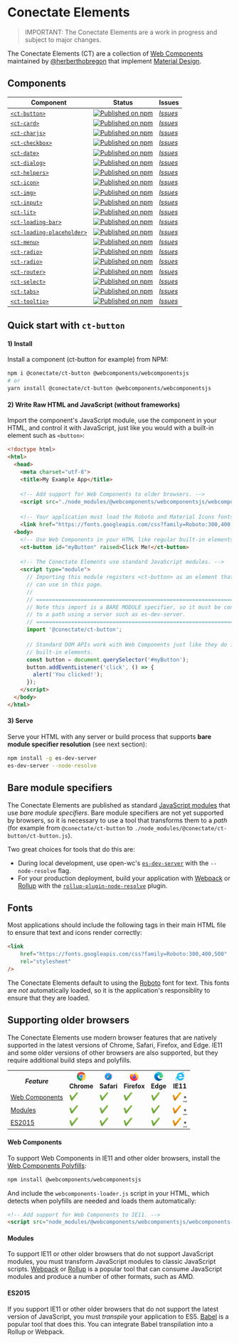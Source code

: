 # Conectate Elements

> IMPORTANT: The Conectate Elements are a work in progress and subject to major changes.

The Conectate Elements (CT) are a collection of [Web Components](https://developer.mozilla.org/en-US/docs/Web/Web_Components) maintained by [@herberthobregon](https://github.com/herberthobregon) that implement [Material Design](https://material.io/design/).

## Components

| Component                                                                                                          | Status                                                                                                                                                     | Issues                                                                                                                               |
| ------------------------------------------------------------------------------------------------------------------ | ---------------------------------------------------------------------------------------------------------------------------------------------------------- | ------------------------------------------------------------------------------------------------------------------------------------ |
| [`<ct-button>`](https://github.com/conectate/ct-elements/tree/master/packages/ct-button)                           | [![Published on npm](https://img.shields.io/npm/v/@conectate/ct-button.svg)](https://www.npmjs.com/package/@conectate/ct-button)                           | [_Issues_](https://github.com/conectate/ct-elements/issues?q=is%3Aissue+is%3Aopen+label%3A%22Component%3A+ct-button%22)              |
| [`<ct-card>`](https://github.com/conectate/ct-elements/tree/master/packages/ct-card)                               | [![Published on npm](https://img.shields.io/npm/v/@conectate/ct-card.svg)](https://www.npmjs.com/package/@conectate/ct-card)                               | [_Issues_](https://github.com/conectate/ct-elements/issues?q=is%3Aissue+is%3Aopen+label%3A%22Component%3A+ct-card%22)                |
| [`<ct-charjs>`](https://github.com/conectate/ct-elements/tree/master/packages/ct-charjs)                           | [![Published on npm](https://img.shields.io/npm/v/@conectate/ct-charjs.svg)](https://www.npmjs.com/package/@conectate/ct-charjs)                           | [_Issues_](https://github.com/conectate/ct-elements/issues?q=is%3Aissue+is%3Aopen+label%3A%22Component%3A+ct-charjs%22)              |
| [`<ct-checkbox>`](https://github.com/conectate/ct-elements/tree/master/packages/ct-checkbox)                       | [![Published on npm](https://img.shields.io/npm/v/@conectate/ct-checkbox.svg)](https://www.npmjs.com/package/@conectate/ct-checkbox)                       | [_Issues_](https://github.com/conectate/ct-elements/issues?q=is%3Aissue+is%3Aopen+label%3A%22Component%3A+ct-checkbox%22)            |
| [`<ct-date>`](https://github.com/conectate/ct-elements/tree/master/packages/ct-date)                               | [![Published on npm](https://img.shields.io/npm/v/@conectate/ct-date.svg)](https://www.npmjs.com/package/@conectate/ct-date)                               | [_Issues_](https://github.com/conectate/ct-elements/issues?q=is%3Aissue+is%3Aopen+label%3A%22Component%3A+ct-date%22)                |
| [`<ct-dialog>`](https://github.com/conectate/ct-elements/tree/master/packages/ct-dialog)                           | [![Published on npm](https://img.shields.io/npm/v/@conectate/ct-dialog.svg)](https://www.npmjs.com/package/@conectate/ct-dialog)                           | [_Issues_](https://github.com/conectate/ct-elements/issues?q=is%3Aissue+is%3Aopen+label%3A%22Component%3A+ct-dialog%22)              |
| [`<ct-helpers>`](https://github.com/conectate/ct-elements/tree/master/packages/ct-helpers)                         | [![Published on npm](https://img.shields.io/npm/v/@conectate/ct-helpers.svg)](https://www.npmjs.com/package/@conectate/ct-helpers)                         | [_Issues_](https://github.com/conectate/ct-elements/issues?q=is%3Aissue+is%3Aopen+label%3A%22Component%3A+ct-helpers%22)             |
| [`<ct-icon>`](https://github.com/conectate/ct-elements/tree/master/packages/ct-icon)                               | [![Published on npm](https://img.shields.io/npm/v/@conectate/ct-icon.svg)](https://www.npmjs.com/package/@conectate/ct-icon)                               | [_Issues_](https://github.com/conectate/ct-elements/issues?q=is%3Aissue+is%3Aopen+label%3A%22Component%3A+ct-icon%22)                |
| [`<ct-img>`](https://github.com/conectate/ct-elements/tree/master/packages/ct-img)                                 | [![Published on npm](https://img.shields.io/npm/v/@conectate/ct-img.svg)](https://www.npmjs.com/package/@conectate/ct-img)                                 | [_Issues_](https://github.com/conectate/ct-elements/issues?q=is%3Aissue+is%3Aopen+label%3A%22Component%3A+ct-img%22)                 |
| [`<ct-input>`](https://github.com/conectate/ct-elements/tree/master/packages/ct-input)                             | [![Published on npm](https://img.shields.io/npm/v/@conectate/ct-input.svg)](https://www.npmjs.com/package/@conectate/ct-input)                           | [_Issues_](https://github.com/conectate/ct-elements/issues?q=is%3Aissue+is%3Aopen+label%3A%22Component%3A+ct-input%22)               |
| [`<ct-lit>`](https://github.com/conectate/ct-elements/tree/master/packages/ct-lit)                                 | [![Published on npm](https://img.shields.io/npm/v/@conectate/ct-lit.svg)](https://www.npmjs.com/package/@conectate/ct-lit)                                 | [_Issues_](https://github.com/conectate/ct-elements/issues?q=is%3Aissue+is%3Aopen+label%3A%22Component%3A+ct-lit%22)                 |
| [`<ct-loading-bar>`](https://github.com/conectate/ct-elements/tree/master/packages/ct-loading-bar)                 | [![Published on npm](https://img.shields.io/npm/v/@conectate/ct-loading-bar.svg)](https://www.npmjs.com/package/@conectate/ct-loading-bar)                 | [_Issues_](https://github.com/conectate/ct-elements/issues?q=is%3Aissue+is%3Aopen+label%3A%22Component%3A+ct-loading-bar%22)         |
| [`<ct-loading-placeholder>`](https://github.com/conectate/ct-elements/tree/master/packages/ct-loading-placeholder) | [![Published on npm](https://img.shields.io/npm/v/@conectate/ct-loading-placeholder.svg)](https://www.npmjs.com/package/@conectate/ct-loading-placeholder) | [_Issues_](https://github.com/conectate/ct-elements/issues?q=is%3Aissue+is%3Aopen+label%3A%22Component%3A+ct-loading-placeholder%22) |
| [`<ct-menu>`](https://github.com/conectate/ct-elements/tree/master/packages/ct-menu)                               | [![Published on npm](https://img.shields.io/npm/v/@conectate/ct-menu.svg)](https://www.npmjs.com/package/@conectate/ct-menu)                               | [_Issues_](https://github.com/conectate/ct-elements/issues?q=is%3Aissue+is%3Aopen+label%3A%22Component%3A+ct-menu%22)                |
| [`<ct-radio>`](https://github.com/conectate/ct-elements/tree/master/packages/ct-radio)                             | [![Published on npm](https://img.shields.io/npm/v/@conectate/ct-radio.svg)](https://www.npmjs.com/package/@conectate/ct-radio)                             | [_Issues_](https://github.com/conectate/ct-elements/issues?q=is%3Aissue+is%3Aopen+label%3A%22Component%3A+ct-radio%22)               |
| [`<ct-radio>`](https://github.com/conectate/ct-elements/tree/master/packages/ct-radio)                             | [![Published on npm](https://img.shields.io/npm/v/@conectate/ct-radio.svg)](https://www.npmjs.com/package/@conectate/ct-radio)                             | [_Issues_](https://github.com/conectate/ct-elements/issues?q=is%3Aissue+is%3Aopen+label%3A%22Component%3A+ct-radio%22)               |
| [`<ct-router>`](https://github.com/conectate/ct-elements/tree/master/packages/ct-router)                           | [![Published on npm](https://img.shields.io/npm/v/@conectate/ct-router.svg)](https://www.npmjs.com/package/@conectate/ct-router)                           | [_Issues_](https://github.com/conectate/ct-elements/issues?q=is%3Aissue+is%3Aopen+label%3A%22Component%3A+ct-router%22)              |
| [`<ct-select>`](https://github.com/conectate/ct-elements/tree/master/packages/ct-select)                           | [![Published on npm](https://img.shields.io/npm/v/@conectate/ct-select.svg)](https://www.npmjs.com/package/@conectate/ct-select)                           | [_Issues_](https://github.com/conectate/ct-elements/issues?q=is%3Aissue+is%3Aopen+label%3A%22Component%3A+ct-select%22)              |
| [`<ct-tabs>`](https://github.com/conectate/ct-elements/tree/master/packages/ct-tabs)                               | [![Published on npm](https://img.shields.io/npm/v/@conectate/ct-tabs.svg)](https://www.npmjs.com/package/@conectate/ct-tabs)                               | [_Issues_](https://github.com/conectate/ct-elements/issues?q=is%3Aissue+is%3Aopen+label%3A%22Component%3A+ct-tabs%22)                |
| [`<ct-tooltip>`](https://github.com/conectate/ct-elements/tree/master/packages/ct-tooltip)                         | [![Published on npm](https://img.shields.io/npm/v/@conectate/ct-tooltip.svg)](https://www.npmjs.com/package/@conectate/ct-tooltip)                         | [_Issues_](https://github.com/conectate/ct-elements/issues?q=is%3Aissue+is%3Aopen+label%3A%22Component%3A+ct-tooltip%22)             |

## Quick start with `ct-button`

#### 1) Install

Install a component (ct-button for example) from NPM:

```sh
npm i @conectate/ct-button @webcomponents/webcomponentsjs
# or
yarn install @conectate/ct-button @webcomponents/webcomponentsjs
```

#### 2) Write Raw HTML and JavaScript (without frameworks)

Import the component's JavaScript module, use the component in your HTML, and control it with JavaScript, just like you would with a built-in element such as `<button>`:

```html
<!doctype html>
<html>
  <head>
    <meta charset="utf-8">
    <title>My Example App</title>

    <!-- Add support for Web Components to older browsers. -->
    <script src="./node_modules/@webcomponents/webcomponentsjs/webcomponents-loader.js"></script>

    <!-- Your application must load the Roboto and Material Icons fonts. -->
    <link href="https://fonts.googleapis.com/css?family=Roboto:300,400,500" rel="stylesheet">
  <body>
    <!-- Use Web Components in your HTML like regular built-in elements. -->
    <ct-button id="myButton" raised>Click Me!</ct-button>

    <!-- The Conectate Elements use standard JavaScript modules. -->
    <script type="module">
      // Importing this module registers <ct-button> as an element that you
      // can use in this page.
      //
      // ====================================================================
      // Note this import is a BARE MODULE specifier, so it must be converted
      // to a path using a server such as es-dev-server.
      // ====================================================================
      import '@conectate/ct-button';

      // Standard DOM APIs work with Web Components just like they do for
      // built-in elements.
      const button = document.querySelector('#myButton');
      button.addEventListener('click', () => {
        alert('You clicked!');
      });
    </script>
  </body>
</html>
```

#### 3) Serve

Serve your HTML with any server or build process that supports **bare module specifier resolution** (see next section):

```sh
npm install -g es-dev-server
es-dev-server --node-resolve
```

## Bare module specifiers

The Conectate Elements are published as standard [JavaScript modules](https://developer.mozilla.org/en-US/docs/Web/JavaScript/Guide/Modules) that use _bare module specifiers_. Bare module specifiers are not yet supported by browsers, so it is necessary to use a tool that transforms
them to a _path_ (for example from `@conectate/ct-button` to `./node_modules/@conectate/ct-button/ct-button.js`).

Two great choices for tools that do this are:

- During local development, use open-wc's [`es-dev-server`](https://open-wc.org/developing/es-dev-server.html) with the `--node-resolve` flag.
- For your production deployment, build your application with [Webpack](http://webpack.js.org/) or [Rollup](https://rollupjs.org/guide/en/) with the [`rollup-plugin-node-resolve`](https://github.com/rollup/rollup-plugin-node-resolve) plugin.

## Fonts

Most applications should include the following tags in their main HTML file to ensure that text and icons
render correctly:

```html
<link
	href="https://fonts.googleapis.com/css?family=Roboto:300,400,500"
	rel="stylesheet"
/>
```

The Conectate Elements default to using the [Roboto](https://fonts.google.com/specimen/Roboto) font for text. This fonts are _not_ automatically loaded, so it is the application's responsiblity to ensure that they are loaded.

## Supporting older browsers

The Conectate Elements use modern browser features that are natively supported in the latest versions of Chrome, Safari, Firefox, and Edge. IE11 and some older versions of other browsers are also supported, but they require additional build steps and polyfills.

<table>
  <tr>
    <th><i>Feature</i></th>
    <th><img src="images/chrome.png" width="20px" height="20px"><br>Chrome</th>
    <th><img src="images/safari.png" width="20px" height="20px"><br>Safari</th>
    <th><img src="images/firefox.png" width="20px" height="20px"><br>Firefox</th>
    <th><img src="images/edge.png" width="20px" height="20px"><br>Edge</th>
    <th><img src="images/ie.png" width="20px" height="20px"><br>IE11</th>
  </tr>
  <tr>
    <td><a href="https://developer.mozilla.org/en-US/docs/Web/Web_Components">Web Components</a></td>
    <td><img src="images/check-green.png" width="20px" height="20px"class="check" alt="Yes"></td>
    <td><img src="images/check-green.png" width="20px" height="20px"class="check" alt="Yes"></td>
    <td><img src="images/check-green.png" width="20px" height="20px"class="check" alt="Yes"></td>
    <td><img src="images/check-green.png" width="20px" height="20px"class="check" alt="Yes"></td>
    <td class="ie11"><img src="images/orange-check.png" width="20px" height="20px"class="check" alt="Polyfill"> <a href="#web-components">*</a></td>
  </tr>
 <tr>
    <td><a href="https://developer.mozilla.org/en-US/docs/Web/JavaScript/Guide/Modules">Modules</a></td>
    <td><img src="images/check-green.png" width="20px" height="20px"class="check" alt="Yes"></td>
    <td><img src="images/check-green.png" width="20px" height="20px"class="check" alt="Yes"></td>
    <td><img src="images/check-green.png" width="20px" height="20px"class="check" alt="Yes"></td>
    <td><img src="images/check-green.png" width="20px" height="20px"class="check" alt="Yes"></td>
    <td class="ie11"><img src="images/orange-check.png" width="20px" height="20px"class="check" alt="Transform"> <a href="#modules">*</a></td>
  </tr>
 <tr>
    <td><a href="https://developers.google.com/web/shows/ttt/series-2/es2015">ES2015</a></td>
    <td><img src="images/check-green.png" width="20px" height="20px"class="check" alt="Yes"></td>
    <td><img src="images/check-green.png" width="20px" height="20px"class="check" alt="Yes"></td>
    <td><img src="images/check-green.png" width="20px" height="20px"class="check" alt="Yes"></td>
    <td><img src="images/check-green.png" width="20px" height="20px"class="check" alt="Yes"></td>
    <td class="ie11"><img src="images/orange-check.png" width="20px" height="20px"class="check" alt="Transpile"> <a href="#es2015">*</a></td>
  </tr>
</table>

#### Web Components

To support Web Components in IE11 and other older browsers, install the [Web Components Polyfills](https://github.com/webcomponents/polyfills/tree/master/packages/webcomponentsjs):

```sh
npm install @webcomponents/webcomponentsjs
```

And include the `webcomponents-loader.js` script in your HTML, which detects when polyfills are needed and loads them automatically:

```html
<!-- Add support for Web Components to IE11. -->
<script src="node_modules/@webcomponents/webcomponentsjs/webcomponents-loader.js"></script>
```

#### Modules

To support IE11 or other older browsers that do not support JavaScript modules, you must transform JavaScript modules to classic JavaScript scripts. [Webpack](http://webpack.js.org/) or [Rollup](https://rollupjs.org/guide/en/) is a popular tool that can consume JavaScript modules and produce a number of other formats, such as AMD.

#### ES2015

If you support IE11 or other older browsers that do not support the latest version of JavaScript, you must _transpile_ your application to ES5. [Babel](https://babeljs.io/) is a popular tool that does this. You can integrate Babel transpilation into a Rollup or Webpack.
